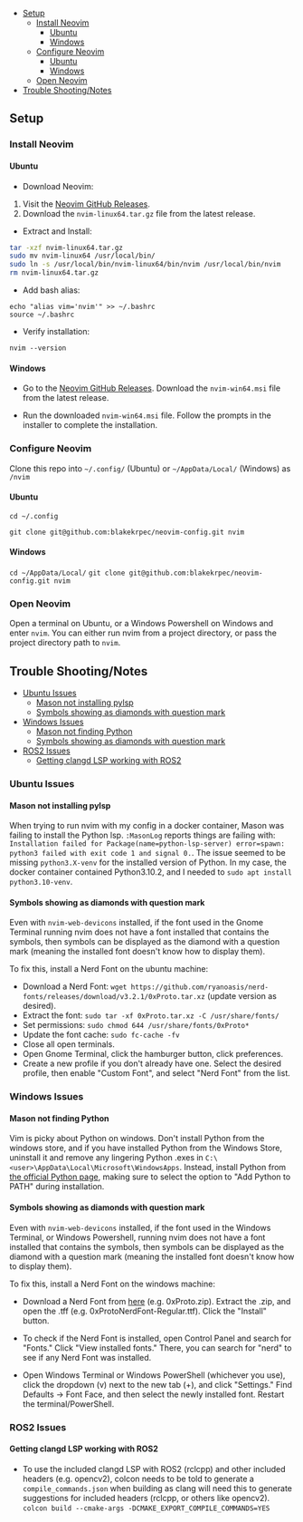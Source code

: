 
- [Setup](#setup)
  - [Install Neovim](#install-neovim)
    - [Ubuntu](#ubuntu)
    - [Windows](#windows)
  - [Configure Neovim](#configure-neovim)
    - [Ubuntu](#ubuntu-1)
    - [Windows](#windows-1)
  - [Open Neovim](#open-neovim)
- [Trouble Shooting/Notes](#trouble-shootingnotes)
## **Setup**

### **Install Neovim**

#### **Ubuntu**

* Download Neovim:
1. Visit the [Neovim GitHub Releases](https://github.com/neovim/neovim/releases).
2. Download the `nvim-linux64.tar.gz` file from the latest release.

* Extract and Install:
```bash
tar -xzf nvim-linux64.tar.gz
sudo mv nvim-linux64 /usr/local/bin/
sudo ln -s /usr/local/bin/nvim-linux64/bin/nvim /usr/local/bin/nvim
rm nvim-linux64.tar.gz
```

* Add bash alias:
```
echo "alias vim='nvim'" >> ~/.bashrc
source ~/.bashrc
```

* Verify installation:
```
nvim --version
```
#### **Windows**

* Go to the [Neovim GitHub Releases](https://github.com/neovim/neovim/releases). Download the `nvim-win64.msi` file from the latest release.

* Run the downloaded `nvim-win64.msi` file. Follow the prompts in the installer to complete the installation.

### **Configure Neovim**

Clone this repo into `~/.config/` (Ubuntu) or `~/AppData/Local/` (Windows) as `/nvim`

#### **Ubuntu**
`cd ~/.config`

`git clone git@github.com:blakekrpec/neovim-config.git nvim`

#### **Windows**

`cd ~/AppData/Local/`
`git clone git@github.com:blakekrpec/neovim-config.git nvim`

### **Open Neovim**
Open a terminal on Ubuntu, or a Windows Powershell on Windows and enter `nvim`. You can either run nvim from a project directory, or pass the project directory path to `nvim`.

## **Trouble Shooting/Notes**

- [Ubuntu Issues](#ubuntu-issues)
  - [Mason not installing pylsp](#mason-not-installing-pylsp)
  - [Symbols showing as diamonds with question mark](#symbols-showing-as-diamonds-with-question-mark)
- [Windows Issues](#windows-issues)
  - [Mason not finding Python](#mason-not-finding-python)
  - [Symbols showing as diamonds with question mark](#symbols-showing-as-diamonds-with-question-mark-1)
- [ROS2 Issues](#ros2-issues)
  - [Getting clangd LSP working with ROS2](#getting-clangd-lsp-working-with-ros2)

### **Ubuntu Issues**

#### **Mason not installing pylsp**
When trying to run nvim with my config in a docker container, Mason was failing to install the Python lsp. `:MasonLog` reports things are failing with: `Installation failed for Package(name=python-lsp-server) error=spawn: python3 failed with exit code 1 and signal 0.`. The issue seemed to be missing `python3.X-venv` for the installed version of Python. In my case, the docker container contained Python3.10.2, and I needed to `sudo apt install python3.10-venv`.

#### **Symbols showing as diamonds with question mark**
Even with `nvim-web-devicons` installed, if the font used in the Gnome Terminal running nvim does not have a font installed that contains the symbols, then symbols can be displayed as the diamond with a question mark (meaning the installed font doesn't know how to display them).

To fix this, install a Nerd Font on the ubuntu machine:
* Download a Nerd Font: `wget https://github.com/ryanoasis/nerd-fonts/releases/download/v3.2.1/0xProto.tar.xz` (update version as desired).
* Extract the font: `sudo tar -xf 0xProto.tar.xz -C /usr/share/fonts/`
* Set permissions: `sudo chmod 644 /usr/share/fonts/0xProto*`
* Update the font cache: `sudo fc-cache -fv`
* Close all open terminals.
* Open Gnome Terminal, click the hamburger button, click preferences.
* Create a new profile if you don't already have one. Select the desired profile, then enable "Custom Font", and select "Nerd Font" from the list.

### **Windows Issues**

#### **Mason not finding Python**
Vim is picky about Python on windows. Don't install Python from the windows store, and if you have installed Python from the Windows Store, uninstall it and remove any lingering Python .exes in `C:\<user>\AppData\Local\Microsoft\WindowsApps`. Instead, install Python from [the official Python page](https://www.python.org/downloads/), making sure to select the option to "Add Python to PATH" during installation.

#### **Symbols showing as diamonds with question mark**
Even with `nvim-web-devicons` installed, if the font used in the Windows Terminal, or Windows Powershell, running nvim does not have a font installed that contains the symbols, then symbols can be displayed as the diamond with a question mark (meaning the installed font doesn't know how to display them).

To fix this, install a Nerd Font on the windows machine:

* Download a Nerd Font from [here](https://github.com/ryanoasis/nerd-fonts/releases) (e.g. 0xProto.zip). Extract the .zip, and open the .tff (e.g. 0xProtoNerdFont-Regular.ttf). Click the "Install" button. 

* To check if the Nerd Font is installed, open Control Panel and search for "Fonts." Click "View installed fonts." There, you can search for "nerd" to see if any Nerd Font was installed.

* Open Windows Terminal or Windows PowerShell (whichever you use), click the dropdown (v) next to the new tab (+), and click "Settings." Find Defaults -> Font Face, and then select the newly installed font. Restart the terminal/PowerShell.

### **ROS2 Issues**
#### **Getting clangd LSP working with ROS2**
* To use the included clangd LSP with ROS2 (rclcpp) and other included headers (e.g. opencv2), colcon needs to be told to generate a `compile_commands.json` when building as clang will need this to generate suggestions for included headers (rclcpp, or others like opencv2).
`colcon build --cmake-args -DCMAKE_EXPORT_COMPILE_COMMANDS=YES`
